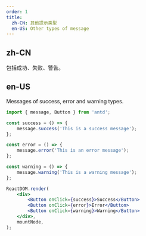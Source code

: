 ```yaml
---
order: 1
title:
  zh-CN: 其他提示类型
  en-US: Other types of message
---
```


## zh-CN

包括成功、失败、警告。

## en-US

Messages of success, error and warning types.

```jsx
import { message, Button } from 'antd';

const success = () => {
	message.success('This is a success message');
};

const error = () => {
	message.error('This is an error message');
};

const warning = () => {
	message.warning('This is a warning message');
};

ReactDOM.render(
	<div>
		<Button onClick={success}>Success</Button>
		<Button onClick={error}>Error</Button>
		<Button onClick={warning}>Warning</Button>
	</div>,
	mountNode,
);
```
